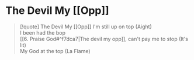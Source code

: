 # The Devil My [[Opp]]

> [!quote] The Devil My [[Opp]]
I'm still up on top (Aight)  
I been had the bop  
[[6. Praise God#^f7dca7|The devil my opp]], can't pay me to stop (It's lit)  
My God at the top (La Flame)
